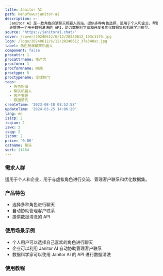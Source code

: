 ```yaml
---
title: Janitor AI
path: kehufuwu/janitor-ai
description: >-
  Janitor AI 是一款角色扮演聊天机器人网站，提供多种角色选择，适用于个人和企业，帮助管理客户联系并提供快速回复。同时，Janitor AI
  还提供一个用于数据清洗的 API，助力数据科学家和开发者优化数据集和机器学习模型。
source: 'https://janitorai.chat/'
cover: /cover/20240612/6/12/20240612_193c11f9.jpg
logo: /logo/20240612/6/12/20240612_37e340ac.jpg
label: 角色扮演聊天机器人
component: false
procattr: 1
procattrname: 生产力
procform: 1
procformname: 网站
proctype: 5
proctypename: 全球热门
tags:
  - 角色扮演
  - 聊天机器人
  - 客户管理
  - 数据清洗
createTime: '2023-08-18 08:52:58'
updateTime: '2024-03-25 14:06:20'
lang: en
isicp: 2
isqian: 2
iswx: 2
isqq: 2
iscom: 2
price: '0.00'
catname: 聊天
sort: 11454
---
```




### 需求人群
适用于个人和企业，用于与虚拟角色进行交流、管理客户联系和优化数据集。

### 产品特色
- 选择多种角色进行聊天
- 自动协助管理客户联系
- 提供数据清洗的 API

### 使用场景示例
- 个人用户可以选择自己喜欢的角色进行聊天
- 企业可以利用 Janitor AI 自动协助管理客户联系
- 数据科学家可以使用 Janitor AI 的 API 进行数据清洗

### 使用教程


  
